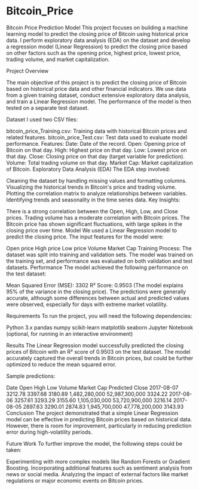 # Bitcoin_Price
Bitcoin Price Prediction Model
This project focuses on building a machine learning model to predict the closing price of Bitcoin using historical price data. I perform exploratory data analysis (EDA) on the dataset and develop a regression model (Linear Regression) to predict the closing price based on other factors such as the opening price, highest price, lowest price, trading volume, and market capitalization.



Project Overview

The main objective of this project is to predict the closing price of Bitcoin based on historical price data and other financial indicators. We use data from a given training dataset, conduct extensive exploratory data analysis, and train a Linear Regression model. The performance of the model is then tested on a separate test dataset.

Dataset
I used two CSV files:

bitcoin_price_Training.csv: Training data with historical Bitcoin prices and related features.
bitcoin_price_Test.csv: Test data used to evaluate model performance.
Features:
Date: Date of the record.
Open: Opening price of Bitcoin on that day.
High: Highest price on that day.
Low: Lowest price on that day.
Close: Closing price on that day (target variable for prediction).
Volume: Total trading volume on that day.
Market Cap: Market capitalization of Bitcoin.
Exploratory Data Analysis (EDA)
The EDA step involved:

Cleaning the dataset by handling missing values and formatting columns.
Visualizing the historical trends in Bitcoin's price and trading volume.
Plotting the correlation matrix to analyze relationships between variables.
Identifying trends and seasonality in the time series data.
Key Insights:

There is a strong correlation between the Open, High, Low, and Close prices.
Trading volume has a moderate correlation with Bitcoin prices.
The Bitcoin price has shown significant fluctuations, with large spikes in the closing price over time.
Model
We used a Linear Regression model to predict the closing price. The input features for the model were:

Open price
High price
Low price
Volume
Market Cap
Training Process:
The dataset was split into training and validation sets.
The model was trained on the training set, and performance was evaluated on both validation and test datasets.
Performance
The model achieved the following performance on the test dataset:

Mean Squared Error (MSE): 3302
R² Score: 0.9503 (The model explains 95% of the variance in the closing price).
The predictions were generally accurate, although some differences between actual and predicted values were observed, especially for days with extreme market volatility.

Requirements
To run the project, you will need the following dependencies:

Python 3.x
pandas
numpy
scikit-learn
matplotlib
seaborn
Jupyter Notebook (optional, for running in an interactive environment)

Results
The Linear Regression model successfully predicted the closing prices of Bitcoin with an R² score of 0.9503 on the test dataset. The model accurately captured the overall trends in Bitcoin prices, but could be further optimized to reduce the mean squared error.

Sample predictions:

Date	Open	High	Low	Volume	Market Cap	Predicted Close
2017-08-07	3212.78	3397.68	3180.89	1,482,280,000	52,987,300,000	3324.22
2017-08-06	3257.61	3293.29	3155.60	1,105,030,000	53,720,900,000	3216.14
2017-08-05	2897.63	3290.01	2874.83	1,945,700,000	47,778,200,000	3143.93
Conclusion
The project demonstrated that a simple Linear Regression model can be effective in predicting Bitcoin prices based on historical data. However, there is room for improvement, particularly in reducing prediction error during high-volatility periods.

Future Work
To further improve the model, the following steps could be taken:

Experimenting with more complex models like Random Forests or Gradient Boosting.
Incorporating additional features such as sentiment analysis from news or social media.
Analyzing the impact of external factors like market regulations or major economic events on Bitcoin prices.

